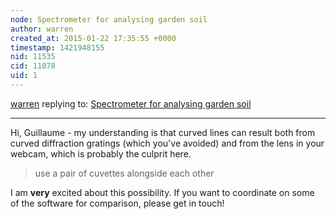 ```yaml
---
node: Spectrometer for analysing garden soil
author: warren
created_at: 2015-01-22 17:35:55 +0000
timestamp: 1421948155
nid: 11535
cid: 11078
uid: 1
---
```




[warren](../profile/warren) replying to: [Spectrometer for analysing garden soil](../notes/Guillaume123/01-21-2015/spectrometer-for-analysing-garden-soil)

----
Hi, Guillaume - my understanding is that curved lines can result both from curved diffraction gratings (which you've avoided) and from the lens in your webcam, which is probably the culprit here. 

> use a pair of cuvettes alongside each other

I am **very** excited about this possibility. If you want to coordinate on some of the software for comparison, please get in touch!